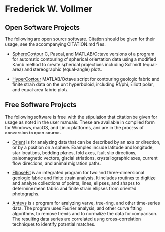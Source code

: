 # Frederick W. Vollmer

## Open Software Projects

The following are open source software. Citation should be given for their usage, see the accompanying CITATION.md files. 

* [SphereContour](https://vollmerf.github.io/spherecontour/) C, Pascal, and MATLAB/Octave versions of a program for automatic contouring of spherical orientation data using a modified Kamb method to create spherical projections including Schmidt (equal-area) and stereographic (equal-angle) plots. 

* [HyperContour](https://vollmerf.github.io/hypercontour/) MATLAB/Octave script for contouring geologic fabric and finite strain data on the unit hyperboloid, including Rf/phi, Elliott polar, and equal-area fabric plots. 

## Free Software Projects

The following software is free, with the stipulation that citation be given for usage as noted in the user manuals. These are available in compiled form for Windows, macOS, and Linux platforms, and are in the process of conversion to open source.

* [Orient](https://www.frederickvollmer.com/orient/) is for analyzing data that can be described by an axis or direction, or by a position on a sphere. Examples include latitude and longitude, star locations, bedding planes, fold axes, fault slip directions, paleomagnetic vectors, glacial striations, crystallographic axes, current flow directions, and animal migration paths.

* [EllipseFit](https://www.frederickvollmer.com/ellipsefit/) is an integrated program for two and three-dimensional geologic fabric and finite strain analysis. It includes routines to digitize and analyze collections of points, lines, ellipses, and shapes to determine mean fabric and finite strain ellipses from oriented photographs.

* [Antevs](https://www.frederickvollmer.com/antevs/) is a program for analyzing varve, tree-ring, and other time-series data. The program uses Fourier analysis, and other curve fitting algorithms, to remove trends and to normalize the data for comparison. The resulting data series are correlated using cross-correlation techniques to identify potential matches.  
